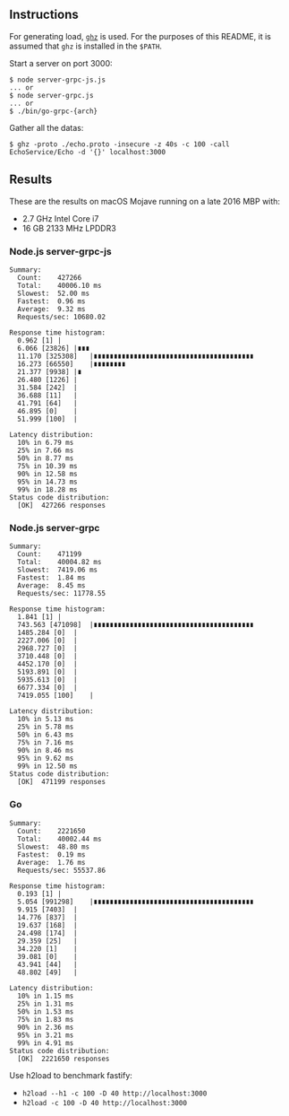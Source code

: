 ## Instructions

For generating load, [`ghz`](https://github.com/bojand/ghz) is used. For the purposes of this README, it is assumed that `ghz` is installed in the `$PATH`.

Start a server on port 3000:

```
$ node server-grpc-js.js
... or
$ node server-grpc.js
... or
$ ./bin/go-grpc-{arch}
```

Gather all the datas:

```
$ ghz -proto ./echo.proto -insecure -z 40s -c 100 -call EchoService/Echo -d '{}' localhost:3000
```


## Results

These are the results on macOS Mojave running on a late 2016 MBP with:
- 2.7 GHz Intel Core i7
- 16 GB 2133 MHz LPDDR3

### Node.js server-grpc-js

```
Summary:
  Count:	427266
  Total:	40006.10 ms
  Slowest:	52.00 ms
  Fastest:	0.96 ms
  Average:	9.32 ms
  Requests/sec:	10680.02

Response time histogram:
  0.962 [1]	|
  6.066 [23826]	|∎∎∎
  11.170 [325308]	|∎∎∎∎∎∎∎∎∎∎∎∎∎∎∎∎∎∎∎∎∎∎∎∎∎∎∎∎∎∎∎∎∎∎∎∎∎∎∎∎
  16.273 [66550]	|∎∎∎∎∎∎∎∎
  21.377 [9938]	|∎
  26.480 [1226]	|
  31.584 [242]	|
  36.688 [11]	|
  41.791 [64]	|
  46.895 [0]	|
  51.999 [100]	|

Latency distribution:
  10% in 6.79 ms
  25% in 7.66 ms
  50% in 8.77 ms
  75% in 10.39 ms
  90% in 12.58 ms
  95% in 14.73 ms
  99% in 18.28 ms
Status code distribution:
  [OK]	427266 responses
```

### Node.js server-grpc

```
Summary:
  Count:	471199
  Total:	40004.82 ms
  Slowest:	7419.06 ms
  Fastest:	1.84 ms
  Average:	8.45 ms
  Requests/sec:	11778.55

Response time histogram:
  1.841 [1]	|
  743.563 [471098]	|∎∎∎∎∎∎∎∎∎∎∎∎∎∎∎∎∎∎∎∎∎∎∎∎∎∎∎∎∎∎∎∎∎∎∎∎∎∎∎∎
  1485.284 [0]	|
  2227.006 [0]	|
  2968.727 [0]	|
  3710.448 [0]	|
  4452.170 [0]	|
  5193.891 [0]	|
  5935.613 [0]	|
  6677.334 [0]	|
  7419.055 [100]	|

Latency distribution:
  10% in 5.13 ms
  25% in 5.78 ms
  50% in 6.43 ms
  75% in 7.16 ms
  90% in 8.46 ms
  95% in 9.62 ms
  99% in 12.50 ms
Status code distribution:
  [OK]	471199 responses
```

### Go

```
Summary:
  Count:	2221650
  Total:	40002.44 ms
  Slowest:	48.80 ms
  Fastest:	0.19 ms
  Average:	1.76 ms
  Requests/sec:	55537.86

Response time histogram:
  0.193 [1]	|
  5.054 [991298]	|∎∎∎∎∎∎∎∎∎∎∎∎∎∎∎∎∎∎∎∎∎∎∎∎∎∎∎∎∎∎∎∎∎∎∎∎∎∎∎∎
  9.915 [7403]	|
  14.776 [837]	|
  19.637 [168]	|
  24.498 [174]	|
  29.359 [25]	|
  34.220 [1]	|
  39.081 [0]	|
  43.941 [44]	|
  48.802 [49]	|

Latency distribution:
  10% in 1.15 ms
  25% in 1.31 ms
  50% in 1.53 ms
  75% in 1.83 ms
  90% in 2.36 ms
  95% in 3.21 ms
  99% in 4.91 ms
Status code distribution:
  [OK]	2221650 responses
```

Use h2load to benchmark fastify:

* `h2load --h1 -c 100 -D 40 http://localhost:3000`
* `h2load -c 100 -D 40 http://localhost:3000`

